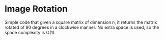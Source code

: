 # Image Rotation
Simple code that given a square matrix of dimension n, it returns the matrix rotated of 90 degrees in a clockwise manner.
No extra space is used, so the space complexity is O(1).
